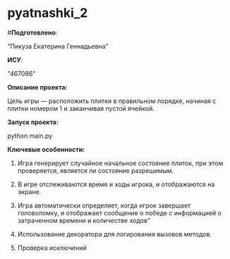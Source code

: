 # pyatnashki_2

#__Подготовлено__:

"Пикуза Екатерина Геннадьевна"

__ИСУ__:

"467086"

__Описание проекта:__

Цель игры — расположить плитки в правильном порядке, начиная с плитки номером 1 и заканчивая пустой ячейкой.

__Запуск проекта:__

python main.py

__Ключевые особенности:__

1. Игра генерирует случайное начальное состояние плиток, при этом проверяется, является ли состояние разрешимым.

2. В игре отслеживаются время и ходы игрока, и отображаются на экране.

3. Игра автоматически определяет, когда игрок завершает головоломку, и отображает сообщение о победе с информацией о затраченном времени и количестве ходов"

4. Использование декоратора для логирования вызовов методов.

5. Проверка исключений
